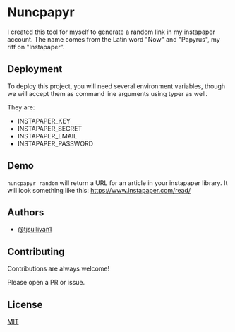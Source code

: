 
# Nuncpapyr

I created this tool for myself to generate a random link in my instapaper account. The name comes from the Latin word "Now" and "Papyrus", my riff on "Instapaper".

## Deployment

To deploy this project, you will need several environment variables, though we will accept them as command line arguments using typer as well.

They are:
- INSTAPAPER_KEY
- INSTAPAPER_SECRET
- INSTAPAPER_EMAIL
- INSTAPAPER_PASSWORD

## Demo

`nuncpapyr random` will return a URL for an article in your instapaper library. It will look something like this: https://www.instapaper.com/read/<id>

## Authors

- [@tjsullivan1](https://www.github.com/tjsullivan1)


## Contributing

Contributions are always welcome!

Please open a PR or issue.


## License

[MIT](https://choosealicense.com/licenses/mit/)

